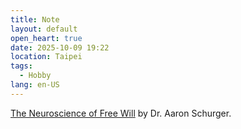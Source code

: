 ```yaml
---
title: Note
layout: default
open_heart: true
date: 2025-10-09 19:22
location: Taipei
tags: 
  - Hobby
lang: en-US
---
```


[The Neuroscience of Free Will](https://www.youtube.com/live/ONhKk3G32jQ) by Dr. Aaron Schurger.
